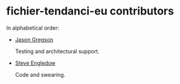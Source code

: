 # fichier-tendanci-eu contributors

In alphabetical order:

* [Jason Gregson](https://www.linkedin.com/in/jgregson/)

    Testing and architectural support.

* [Steve Engledow](https://github.com/stilvoid/)

    Code and swearing.
